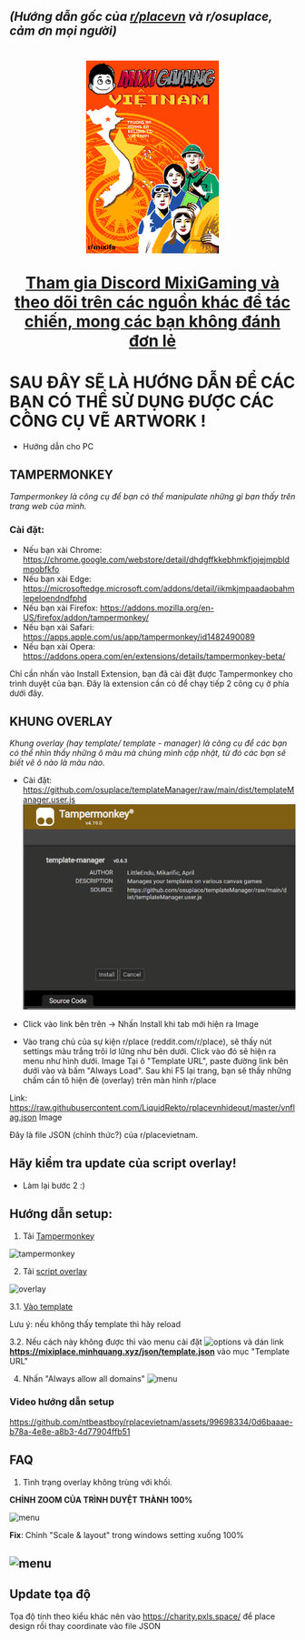 *(Hướng dẫn gốc của [r/placevn](https://discord.gg/r-placevietnam-960076480916901948) và r/osuplace, cảm ơn mọi người)*
-------
<h1 align="center">
  <img src="./img/MIXIFINAL-quangminhnd.png" alt="r/place vietnam">

  <a href="https://discord.gg/r-placevietnam-960076480916901948">Tham gia Discord MixiGaming và theo dõi trên các nguồn khác để tác chiến, mong các bạn không đánh đơn lẻ</a>
</h1>


# SAU ĐÂY SẼ LÀ HƯỚNG DẪN ĐỂ CÁC BẠN CÓ THỂ SỬ DỤNG ĐƯỢC CÁC CÔNG CỤ VẼ ARTWORK !
- Hướng dẫn cho PC

## TAMPERMONKEY


*Tampermonkey là công cụ để bạn có thể manipulate những gì bạn thấy trên trang web của mình.*

### Cài đặt: 

- Nếu bạn xài Chrome: https://chrome.google.com/webstore/detail/dhdgffkkebhmkfjojejmpbldmpobfkfo
- Nếu bạn xài Edge: https://microsoftedge.microsoft.com/addons/detail/iikmkjmpaadaobahmlepeloendndfphd
- Nếu bạn xài Firefox: https://addons.mozilla.org/en-US/firefox/addon/tampermonkey/
- Nếu bạn xài Safari: https://apps.apple.com/us/app/tampermonkey/id1482490089
- Nếu bạn xài Opera: https://addons.opera.com/en/extensions/details/tampermonkey-beta/

Chỉ cần nhấn vào Install Extension, bạn đã cài đặt được Tampermonkey cho trình duyệt của bạn. Đây là extension cần có để chạy tiếp 2 công cụ ở phía dưới đây. 
## KHUNG OVERLAY

*Khung overlay (hay template/ template - manager) là công cụ để các bạn có thể nhìn thấy những ô màu mà chúng mình cập nhật, từ đó các bạn sẽ biết vẽ ô nào là màu nào.*
- Cài đặt: https://github.com/osuplace/templateManager/raw/main/dist/templateManager.user.js
![Tampermonkey](img/tampermk.png)

- Click vào link bên trên -> Nhấn Install khi tab mới hiện ra
Image
- Vào trang chủ của sự kiện r/place (reddit.com/r/place), sẽ thấy nút settings màu trắng trôi lơ lững như bên dưới. Click vào đó sẽ hiện ra menu như hình dưới.
Image
Tại ô "Template URL", paste đường link bên dưới vào và bấm "Always Load". Sau khi F5 lại trang, bạn sẽ thấy những chấm cần tô hiện đè (overlay) trên màn hình r/place

Link: https://raw.githubusercontent.com/LiquidRekto/rplacevnhideout/master/vnflag.json
Image


Đây là file JSON (chính thức?) của r/placevietnam.

Hãy kiểm tra update của script overlay!
-----------------
- Làm lại bước 2 :)

Hướng dẫn setup:
-----------------

1. Tải [Tampermonkey](https://www.tampermonkey.net/)

![tampermonkey](https://i.imgur.com/WPz6Kcg.png)

2. Tải [script overlay](https://github.com/osuplace/templateManager/raw/main/dist/templateManager.user.js)

![overlay](https://i.imgur.com/uKwMWei.png)

3.1. [Vào template](https://new.reddit.com/r/place/?jsontemplate=https://mixiplace.minhquang.xyz/json/template.json)

Lưu ý: nếu không thấy template thì hãy reload

3.2. Nếu cách này không được thì vào menu cài đặt 
![options](https://i.imgur.com/MK4J8sq.png) 
và dán link **https://mixiplace.minhquang.xyz/json/template.json** vào mục "Template URL"

4. Nhấn "Always allow all domains"
![menu](https://media.discordapp.net/attachments/1131430894511607870/1131655632987111617/image.png)

<h3>Video hướng dẫn setup</h3>

https://github.com/ntbeastboy/rplacevietnam/assets/99698334/0d6baaae-b78a-4e8e-a8b3-4d77904ffb51


FAQ
-------------------
1. Tình trạng overlay không trùng với khối.

**CHỈNH ZOOM CỦA TRÌNH DUYỆT THÀNH 100%**

![menu](https://media.discordapp.net/attachments/1131429845683937450/1131899383089217616/image.png?width=860&height=678)

**Fix**: Chỉnh "Scale & layout" trong windows setting xuống 100%

![menu](https://media.discordapp.net/attachments/1131429845683937450/1131899948749836298/image.png?width=1286&height=682)
--------------

Update tọa độ
-------------------
Tọa độ tính theo kiểu khác nên vào https://charity.pxls.space/ để place design rồi thay coordinate vào file JSON


